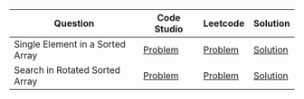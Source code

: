 | Question                         | Code Studio                                                         | Leetcode                                                                  | Solution                                  |
| -------------------------------- | ------------------------------------------------------------------- | ------------------------------------------------------------------------- | ----------------------------------------- |
| Single Element in a Sorted Array | [Problem](https://www.codingninjas.com/codestudio/problems/1112654) | [Problem](https://leetcode.com/problems/single-element-in-a-sorted-array) | [Solution](SingleElementSortedArray.java) |
| Search in Rotated Sorted Array   | [Problem](https://www.codingninjas.com/codestudio/problems/630450)  | [Problem](https://leetcode.com/problems/search-in-rotated-sorted-array)   | [Solution](SearchRotatedSortedArray.java) |

